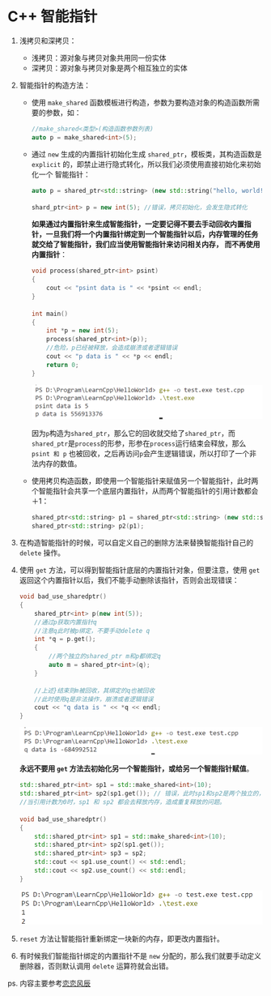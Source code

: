 # C++ 智能指针

1. 浅拷贝和深拷贝：

   * 浅拷贝：源对象与拷贝对象共用同一份实体
   * 深拷贝：源对象与拷贝对象是两个相互独立的实体

2. 智能指针的构造方法：

   * 使用 `make_shared` 函数模板进行构造，参数为要构造对象的构造函数所需要的参数，如：
     ``` cpp
     //make_shared<类型>(构造函数参数列表)
     auto p = make_shared<int>(5);
     ```

   * 通过 `new` 生成的内置指针初始化生成  `shared_ptr`，模板类，其构造函数是 `explicit` 的，即禁止进行隐式转化，所以我们必须使用直接初始化来初始化一个 智能指针：
     ```cpp
     auto p = shared_ptr<std::string> (new std::string("hello, world!")); //正确
     
     shard_ptr<int> p = new int(5); //错误，拷贝初始化，会发生隐式转化
     ```

     **如果通过内置指针来生成智能指针，一定要记得不要去手动回收内置指针，一旦我们将一个内置指针绑定到一个智能指针以后，内存管理的任务就交给了智能指针，我们应当使用智能指针来访问相关内存， 而不再使用内置指针**：

     ```cpp
     void process(shared_ptr<int> psint)
     {
         cout << "psint data is " << *psint << endl;
     }
     
     int main()
     {
         int *p = new int(5);
         process(shared_ptr<int>(p));
         //危险，p已经被释放，会造成崩溃或者逻辑错误
         cout << "p data is " << *p << endl;
         return 0;
     }
     ```

     ![image-20250103100109220](img/image-20250103100109220.png)

     因为`p`构造为`shared_ptr`，那么它的回收就交给了`shared_ptr`，而`shared_ptr`是`process`的形参，形参在`process`运行结束会释放，那么 `psint 和 p`  也被回收，之后再访问`p`会产生逻辑错误，所以打印了一个非法内存的数值。

   * 使用拷贝构造函数，即使用一个智能指针来赋值另一个智能指针，此时两个智能指针会共享一个底层内置指针，从而两个智能指针的引用计数都会＋1：
     ```cpp
     shared_ptr<std::string> p1 = shared_ptr<std::string> (new std::string("hello, world!"));
     shared_ptr<std::string> p2(p1);
     ```

3. 在构造智能指针的时候，可以自定义自己的删除方法来替换智能指针自己的 `delete` 操作。

4. 使用 `get`  方法，可以得到智能指针底层的内置指针对象，但要注意，使用 `get` 返回这个内置指针以后，我们不能手动删除该指针，否则会出现错误：
   ```cpp
   void bad_use_sharedptr()
   {
       shared_ptr<int> p(new int(5));
       //通过p获取内置指针q
       //注意q此时被p绑定，不要手动delete q
       int *q = p.get();
       {
           //两个独立的shared_ptr m和p都绑定q
           auto m = shared_ptr<int>(q);
       }
   
       //上述}结束则m被回收，其绑定的q也被回收
       //此时使用q是非法操作，崩溃或者逻辑错误
       cout << "q data is " << *q << endl;
   }
   ```

   ![image-20250103100758960](img/image-20250103100758960.png)

   **永远不要用 `get` 方法去初始化另一个智能指针，或给另一个智能指针赋值**。

   ```cpp
   std::shared_ptr<int> sp1 = std::make_shared<int>(10);
   std::shared_ptr<int> sp2(sp1.get()); // 错误，此时sp1和sp2是两个独立的，他们有自己各自的引用计数
   //当引用计数为0时，sp1 和 sp2 都会去释放内存，造成重复释放的问题。 
   
   void bad_use_sharedptr()
   {
       std::shared_ptr<int> sp1 = std::make_shared<int>(10);
       std::shared_ptr<int> sp2(sp1.get());
       std::shared_ptr<int> sp3 = sp2;
       std::cout << sp1.use_count() << std::endl;
       std::cout << sp2.use_count() << std::endl;
   }
   ```

   ![image-20250103101946300](img/image-20250103101946300.png)

5. `reset` 方法让智能指针重新绑定一块新的内存，即更改内置指针。

6. 有时候我们智能指针绑定的内置指针不是 `new` 分配的，那么我们就要手动定义删除器，否则默认调用 `delete` 运算符就会出错。





ps. 内容主要参考[恋恋风辰](llfc.club)